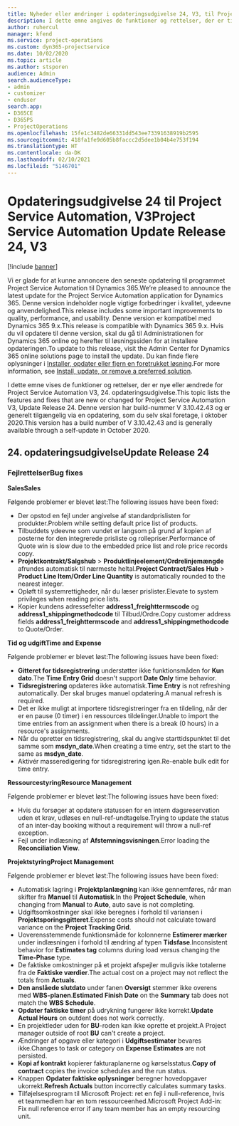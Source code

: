 ```yaml
---
title: Nyheder eller ændringer i opdateringsudgivelse 24, V3, til Project Service Automation
description: I dette emne angives de funktioner og rettelser, der er tilgængelige til Project Service Automation, opdateringsudgivelse 24, V3.
author: ruhercul
manager: kfend
ms.service: project-operations
ms.custom: dyn365-projectservice
ms.date: 10/02/2020
ms.topic: article
ms.author: stsporen
audience: Admin
search.audienceType:
- admin
- customizer
- enduser
search.app:
- D365CE
- D365PS
- ProjectOperations
ms.openlocfilehash: 15fe1c3482de66331dd543ee73391638919b2595
ms.sourcegitcommit: 418fa1fe9d605b8faccc2d5dee1b04b4e753f194
ms.translationtype: HT
ms.contentlocale: da-DK
ms.lasthandoff: 02/10/2021
ms.locfileid: "5146701"
---
```

# <a name="project-service-automation-update-release-24-v3"></a><span data-ttu-id="a0d96-103">Opdateringsudgivelse 24 til Project Service Automation, V3</span><span class="sxs-lookup"><span data-stu-id="a0d96-103">Project Service Automation Update Release 24, V3</span></span>

[!include [banner](../includes/psa-now-project-operations.md)]

<span data-ttu-id="a0d96-104">Vi er glade for at kunne annoncere den seneste opdatering til programmet Project Service Automation til Dynamics 365.</span><span class="sxs-lookup"><span data-stu-id="a0d96-104">We’re pleased to announce the latest update for the Project Service Automation application for Dynamics 365.</span></span> <span data-ttu-id="a0d96-105">Denne version indeholder nogle vigtige forbedringer i kvalitet, ydeevne og anvendelighed.</span><span class="sxs-lookup"><span data-stu-id="a0d96-105">This release includes some important improvements to quality, performance, and usability.</span></span> <span data-ttu-id="a0d96-106">Denne version er kompatibel med Dynamics 365 9.x.</span><span class="sxs-lookup"><span data-stu-id="a0d96-106">This release is compatible with Dynamics 365 9.x.</span></span> <span data-ttu-id="a0d96-107">Hvis du vil opdatere til denne version, skal du gå til Administrationen for Dynamics 365 online og herefter til løsningssiden for at installere opdateringen.</span><span class="sxs-lookup"><span data-stu-id="a0d96-107">To update to this release, visit the Admin Center for Dynamics 365 online solutions page to install the update.</span></span> <span data-ttu-id="a0d96-108">Du kan finde flere oplysninger i [Installer, opdater eller fjern en foretrukket løsning](https://docs.microsoft.com/power-platform/admin/install-remove-preferred-solution).</span><span class="sxs-lookup"><span data-stu-id="a0d96-108">For more information, see [Install, update, or remove a preferred solution](https://docs.microsoft.com/power-platform/admin/install-remove-preferred-solution).</span></span>

<span data-ttu-id="a0d96-109">I dette emne vises de funktioner og rettelser, der er nye eller ændrede for Project Service Automation V3, 24. opdateringsudgivelse.</span><span class="sxs-lookup"><span data-stu-id="a0d96-109">This topic lists the features and fixes that are new or changed for Project Service Automation V3, Update Release 24.</span></span> <span data-ttu-id="a0d96-110">Denne version har build-nummer V 3.10.42.43 og er generelt tilgængelig via en opdatering, som du selv skal foretage, i oktober 2020.</span><span class="sxs-lookup"><span data-stu-id="a0d96-110">This version has a build number of V 3.10.42.43 and is generally available through a self-update in October 2020.</span></span>

## <a name="update-release-24"></a><span data-ttu-id="a0d96-111">24. opdateringsudgivelse</span><span class="sxs-lookup"><span data-stu-id="a0d96-111">Update Release 24</span></span>

### <a name="bug-fixes"></a><span data-ttu-id="a0d96-112">Fejlrettelser</span><span class="sxs-lookup"><span data-stu-id="a0d96-112">Bug fixes</span></span>

<span data-ttu-id="a0d96-113">**Sales**</span><span class="sxs-lookup"><span data-stu-id="a0d96-113">**Sales**</span></span>

<span data-ttu-id="a0d96-114">Følgende problemer er blevet løst:</span><span class="sxs-lookup"><span data-stu-id="a0d96-114">The following issues have been fixed:</span></span>

- <span data-ttu-id="a0d96-115">Der opstod en fejl under angivelse af standardprislisten for produkter.</span><span class="sxs-lookup"><span data-stu-id="a0d96-115">Problem while setting default price list of products.</span></span>
- <span data-ttu-id="a0d96-116">Tilbuddets ydeevne som vundet er langsom på grund af kopien af posterne for den integrerede prisliste og rollepriser.</span><span class="sxs-lookup"><span data-stu-id="a0d96-116">Performance of Quote win is slow due to the embedded price list and role price records copy.</span></span>
- <span data-ttu-id="a0d96-117">**Projektkontrakt/Salgshub** > **Produktlinjeelement/Ordrelinjemængde** afrundes automatisk til nærmeste heltal.</span><span class="sxs-lookup"><span data-stu-id="a0d96-117">**Project Contract/Sales Hub** > **Product Line Item/Order Line Quantity** is automatically rounded to the nearest integer.</span></span>
- <span data-ttu-id="a0d96-118">Opløft til systemrettigheder, når du læser prislister.</span><span class="sxs-lookup"><span data-stu-id="a0d96-118">Elevate to system privileges when reading price lists.</span></span>
- <span data-ttu-id="a0d96-119">Kopier kundens adressefelter **address1_freighttermscode** og **address1_shippingmethodcode** til Tilbud/Ordre.</span><span class="sxs-lookup"><span data-stu-id="a0d96-119">Copy customer address fields **address1_freighttermscode** and **address1_shippingmethodcode** to Quote/Order.</span></span> 


<span data-ttu-id="a0d96-120">**Tid og udgift**</span><span class="sxs-lookup"><span data-stu-id="a0d96-120">**Time and Expense**</span></span>

<span data-ttu-id="a0d96-121">Følgende problemer er blevet løst:</span><span class="sxs-lookup"><span data-stu-id="a0d96-121">The following issues have been fixed:</span></span>

- <span data-ttu-id="a0d96-122">**Gitteret for tidsregistrering** understøtter ikke funktionsmåden for **Kun dato**.</span><span class="sxs-lookup"><span data-stu-id="a0d96-122">The **Time Entry Grid** doesn't support **Date Only** time behavior.</span></span>
- <span data-ttu-id="a0d96-123">**Tidsregistrering** opdateres ikke automatisk.</span><span class="sxs-lookup"><span data-stu-id="a0d96-123">**Time Entry** is not refreshing automatically.</span></span> <span data-ttu-id="a0d96-124">Der skal bruges manuel opdatering.</span><span class="sxs-lookup"><span data-stu-id="a0d96-124">A manual refresh is required.</span></span>
- <span data-ttu-id="a0d96-125">Det er ikke muligt at importere tidsregistreringer fra en tildeling, når der er en pause (0 timer) i en ressources tildelinger.</span><span class="sxs-lookup"><span data-stu-id="a0d96-125">Unable to import the time entries from an assignment when there is a break (0 hours) in a resource's assignments.</span></span>
- <span data-ttu-id="a0d96-126">Når du opretter en tidsregistrering, skal du angive starttidspunktet til det samme som **msdyn_date**.</span><span class="sxs-lookup"><span data-stu-id="a0d96-126">When creating a time entry, set the start to the same as **msdyn_date**.</span></span>
- <span data-ttu-id="a0d96-127">Aktivér masseredigering for tidsregistrering igen.</span><span class="sxs-lookup"><span data-stu-id="a0d96-127">Re-enable bulk edit for time entry.</span></span>

<span data-ttu-id="a0d96-128">**Ressourcestyring**</span><span class="sxs-lookup"><span data-stu-id="a0d96-128">**Resource Management**</span></span>

<span data-ttu-id="a0d96-129">Følgende problemer er blevet løst:</span><span class="sxs-lookup"><span data-stu-id="a0d96-129">The following issues have been fixed:</span></span>

- <span data-ttu-id="a0d96-130">Hvis du forsøger at opdatere statussen for en intern dagsreservation uden et krav, udløses en null-ref-undtagelse.</span><span class="sxs-lookup"><span data-stu-id="a0d96-130">Trying to update the status of an inter-day booking without a requirement will throw a null-ref exception.</span></span>
- <span data-ttu-id="a0d96-131">Fejl under indlæsning af **Afstemningsvisningen**.</span><span class="sxs-lookup"><span data-stu-id="a0d96-131">Error loading the **Reconciliation View**.</span></span>


<span data-ttu-id="a0d96-132">**Projektstyring**</span><span class="sxs-lookup"><span data-stu-id="a0d96-132">**Project Management**</span></span>

<span data-ttu-id="a0d96-133">Følgende problemer er blevet løst:</span><span class="sxs-lookup"><span data-stu-id="a0d96-133">The following issues have been fixed:</span></span>

- <span data-ttu-id="a0d96-134">Automatisk lagring i **Projektplanlægning** kan ikke gennemføres, når man skifter fra **Manuel** til **Automatisk**.</span><span class="sxs-lookup"><span data-stu-id="a0d96-134">In the **Project Schedule**, when changing from **Manual** to **Auto**, auto save is not completing.</span></span>
- <span data-ttu-id="a0d96-135">Udgiftsomkostninger skal ikke beregnes i forhold til variansen i **Projektsporingsgitteret**.</span><span class="sxs-lookup"><span data-stu-id="a0d96-135">Expense costs should not calculate toward variance on the **Project Tracking Grid**.</span></span>
- <span data-ttu-id="a0d96-136">Uoverensstemmende funktionsmåde for kolonnerne **Estimerer mærker** under indlæsningen i forhold til ændring af typen **Tidsfase**.</span><span class="sxs-lookup"><span data-stu-id="a0d96-136">Inconsistent behavior for **Estimates tag** columns during load versus changing the **Time-Phase** type.</span></span>
- <span data-ttu-id="a0d96-137">De faktiske omkostninger på et projekt afspejler muligvis ikke totalerne fra de **Faktiske værdier**.</span><span class="sxs-lookup"><span data-stu-id="a0d96-137">The actual cost on a project may not reflect the totals from **Actuals**.</span></span>
- <span data-ttu-id="a0d96-138">**Den anslåede slutdato** under fanen **Oversigt** stemmer ikke overens med **WBS-planen**.</span><span class="sxs-lookup"><span data-stu-id="a0d96-138">**Estimated Finish Date** on the **Summary** tab does not match the **WBS Schedule**.</span></span>
- <span data-ttu-id="a0d96-139">**Opdater faktiske timer** på udrykning fungerer ikke korrekt.</span><span class="sxs-lookup"><span data-stu-id="a0d96-139">**Update Actual Hours** on outdent does not work correctly.</span></span>
- <span data-ttu-id="a0d96-140">En projektleder uden for **BU**-roden kan ikke oprette et projekt.</span><span class="sxs-lookup"><span data-stu-id="a0d96-140">A Project manager outside of root **BU** can't create a project.</span></span>
- <span data-ttu-id="a0d96-141">Ændringer af opgave eller kategori i **Udgiftsestimater** bevares ikke.</span><span class="sxs-lookup"><span data-stu-id="a0d96-141">Changes to task or category on **Expense Estimates** are not persisted.</span></span>
- <span data-ttu-id="a0d96-142">**Kopi af kontrakt** kopierer fakturaplanerne og kørselsstatus.</span><span class="sxs-lookup"><span data-stu-id="a0d96-142">**Copy of contract** copies the invoice schedules and the run status.</span></span>
- <span data-ttu-id="a0d96-143">Knappen **Opdater faktiske oplysninger** beregner hovedopgaver ukorrekt.</span><span class="sxs-lookup"><span data-stu-id="a0d96-143">**Refresh Actuals** button incorrectly calculates summary tasks.</span></span>
- <span data-ttu-id="a0d96-144">Tilføjelsesprogram til Microsoft Project: ret en fejl i null-reference, hvis et teammedlem har en tom ressourceenhed.</span><span class="sxs-lookup"><span data-stu-id="a0d96-144">Microsoft Project Add-in: Fix null reference error if any team member has an empty resourcing unit.</span></span>

